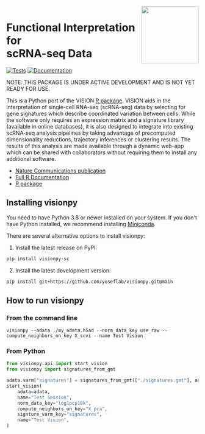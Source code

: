 <img src="https://raw.githubusercontent.com/YosefLab/VISION/master/man/figures/logo.svg" align="right" width="150" />

# Functional Interpretation for <br/> scRNA-seq Data

[![Tests][badge-tests]][link-tests]
[![Documentation][badge-docs]][link-docs]

[badge-tests]: https://img.shields.io/github/actions/workflow/status/yoseflab/visionpy/test.yaml?branch=main
[link-tests]: https://github.com/yoseflab/visionpy/actions/workflows/test.yml
[badge-docs]: https://img.shields.io/readthedocs/visionpy

NOTE: THIS PACKAGE IS UNDER ACTIVE DEVELOPMENT AND IS NOT YET READY FOR USE.

This is a Python port of the VISION [R package](https://github.com/yoseflab/vision). VISION aids in the interpretation of single-cell RNA-seq (scRNA-seq) data by selecting for gene signatures which describe coordinated variation between cells. While the software only requires an expression matrix and a signature library (available in online databases), it is also designed to integrate into existing scRNA-seq analysis pipelines by taking advantage of precomputed dimensionality reductions, trajectory inferences or clustering results. The results of this analysis are made available through a dynamic web-app which can be shared with collaborators without requiring them to install any additional software.

-   [Nature Communications publication](https://www.nature.com/articles/s41467-019-12235-0)
-   [Full R Documentation](https://yoseflab.github.io/VISION/)
-   [R package](https://github.com/yoseflab/vision)

## Installing visionpy

You need to have Python 3.8 or newer installed on your system. If you don't have
Python installed, we recommend installing [Miniconda](https://docs.conda.io/en/latest/miniconda.html).

There are several alternative options to install visionpy:

1. Install the latest release on PyPI:

```bash
pip install visionpy-sc
```

2. Install the latest development version:

```bash
pip install git+https://github.com/yoseflab/visionpy.git@main
```

## How to run visionpy

### From the command line

```
visionpy --adata ./my_adata.h5ad --norm_data_key use_raw --compute_neighbors_on_key X_scvi --name Test Vision
```

### From Python

```python
from visionpy.api import start_vision
from visionpy import signatures_from_gmt

adata.varm["signatures"] = signatures_from_gmt(["./signatures.gmt"], adata)
start_vision(
    adata=adata,
    name="Test Session",
    norm_data_key="log1pcp10k",
    compute_neighbors_on_key="X_pca",
    signture_varm_key="signatures",
    name="Test Vision",
)
```

[link-docs]: https://visionpy.readthedocs.io
